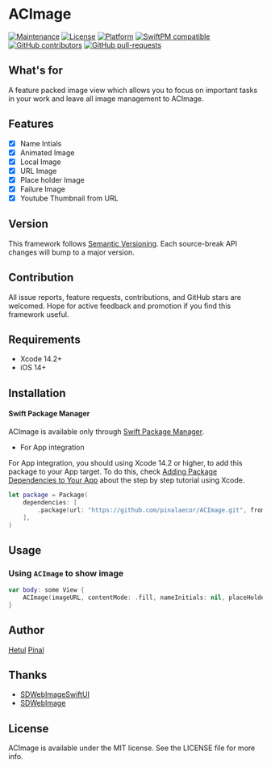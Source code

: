 # ACImage

[![Maintenance](https://img.shields.io/badge/Maintained%3F-yes-green.svg)](https://github.com/Hetul-aecor/ACImage/graphs/commit-activity)
[![License](https://img.shields.io/github/license/Hetul-aecor/ACimage)](https://github.com/Hetul-aecor/ACImage)
[![Platform](https://img.shields.io/badge/Platform-iOS-BLUE)](https://github.com/Hetul-aecor/ACImage)
[![SwiftPM compatible](https://img.shields.io/badge/SwiftPM-compatible-brightgreen.svg)](https://swift.org/package-manager/)
[![GitHub contributors](https://badgen.net/github/contributors/Hetul-aecor/ACImage)](https://github.com/Hetul-aecor/ACImage/graphs/contributors/)
[![GitHub pull-requests](https://img.shields.io/github/issues-pr/Hetul-aecor/ACImage.svg)](https://github.com/Hetul-aecor/ACImage/pull/)

## What's for
A feature packed image view which allows you to focus on important tasks in your work and leave all image management to ACImage.

## Features

- [x] Name Intials 
- [x] Animated Image
- [x] Local Image
- [x] URL Image
- [x] Place holder Image
- [x] Failure Image
- [x] Youtube Thumbnail from URL

## Version

This framework follows [Semantic Versioning](https://semver.org/). Each source-break API changes will bump to a major version.

## Contribution

All issue reports, feature requests, contributions, and GitHub stars are welcomed. Hope for active feedback and promotion if you find this framework useful.

## Requirements

+ Xcode 14.2+
+ iOS 14+

## Installation

#### Swift Package Manager

ACImage is available only through [Swift Package Manager](https://swift.org/package-manager/).

+ For App integration

For App integration, you should using Xcode 14.2 or higher, to add this package to your App target. To do this, check [Adding Package Dependencies to Your App](https://developer.apple.com/documentation/xcode/adding_package_dependencies_to_your_app?language=objc) about the step by step tutorial using Xcode.

```swift
let package = Package(
    dependencies: [
        .package(url: "https://github.com/pinalaecor/ACImage.git", from: "1.0.9")
    ],
)
```
## Usage

### Using `ACImage` to show image

```swift
var body: some View {
    ACImage(imageURL, contentMode: .fill, nameInitials: nil, placeHolderImage: StaticImage.contentPlaceHolderImage.assetImage!, failureImage: StaticImage.imageDownloadfailure.assetImage!, size: size)
}
```

## Author

[Hetul](https://github.com/Hetul-aecor)
[Pinal](https://github.com/pinalaecor)

## Thanks

- [SDWebImageSwiftUI](https://github.com/SDWebImage/SDWebImageSwiftUI.git)
- [SDWebImage](https://github.com/SDWebImage/SDWebImage)

## License

ACImage is available under the MIT license. See the LICENSE file for more info.
